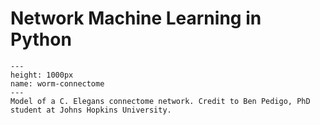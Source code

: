 # Network Machine Learning in Python

```{figure} ./umap_pedigo.png
---
height: 1000px
name: worm-connectome
---
Model of a C. Elegans connectome network. Credit to Ben Pedigo, PhD student at Johns Hopkins University.
```
